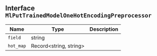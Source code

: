 ## Interface `MlPutTrainedModelOneHotEncodingPreprocessor`

| Name | Type | Description |
| - | - | - |
| `field` | string | &nbsp; |
| `hot_map` | Record<string, string> | &nbsp; |
